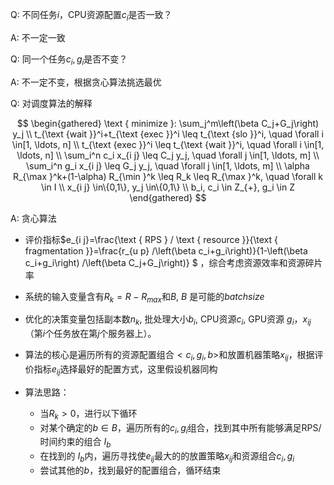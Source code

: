 Q: 不同任务$i$，CPU资源配置$c_i$是否一致？

A: 不一定一致

Q: 同一个任务$c_i, g_i$是否不变？

A: 不一定不变，根据贪心算法挑选最优

Q: 对调度算法的解释

$$
\begin{gathered}
\text { minimize }: \sum_j^m\left(\beta C_j+G_j\right) y_j \\
t_{\text {wait }}^i+t_{\text {exec }}^i \leq t_{\text {slo }}^i, \quad \forall i \in[1, \ldots, n] \\
t_{\text {exec }}^i \leq t_{\text {wait }}^i, \quad \forall i \in[1, \ldots, n] \\
\sum_i^n c_i x_{i j} \leq C_j y_j, \quad \forall j \in[1, \ldots, m] \\
\sum_i^n g_i x_{i j} \leq G_j y_j, \quad \forall j \in[1, \ldots, m] \\
\alpha R_{\max }^k+(1-\alpha) R_{\min }^k \leq R_k \leq R_{\max }^k, \quad \forall k \in I \\
x_{i j} \in\{0,1\}, y_j \in\{0,1\} \\
b_i, c_i \in Z_{+}, g_i \in Z
\end{gathered}
$$

A: 贪心算法

* 评价指标$e_{i j}=\frac{\text { RPS } / \text { resource }}{\text { fragmentation }}=\frac{r_{u p} /\left(\beta c_i+g_i\right)}{1-\left(\beta c_i+g_i\right) /\left(\beta C_j+G_j\right)} $ ，综合考虑资源效率和资源碎片率
* 系统的输入变量含有$R_k = R-R_{max}$和$B$, $B$ 是可能的$batchsize$
* 优化的决策变量包括副本数$n_k$, 批处理大小$b_i$, CPU资源$c_i$, GPU资源 $g_i$，$x_{ij}$（第$i$个任务放在第$j$个服务器上）。
* 算法的核心是遍历所有的资源配置组合$<c_i,g_i,b>$和放置机器策略$x_{ij}$，根据评价指标$e_{ij}$选择最好的配置方式，这里假设机器同构
* 算法思路：

	* 当$R_k > 0$，进行以下循环
	* 对某个确定的$b \in B$，遍历所有的$c_i, g_i$组合，找到其中所有能够满足RPS/时间约束的组合 $I_b$
	* 在找到的 $I_b$内，遍历寻找使$e_{ij}$最大的的放置策略$x_{ij}$和资源组合$c_i, g_i$
	* 尝试其他的$b$，找到最好的配置组合，循环结束



